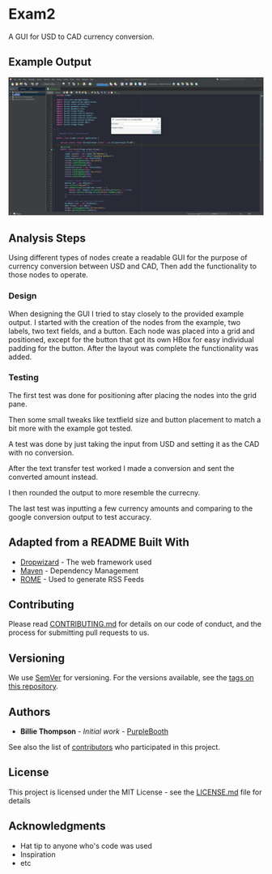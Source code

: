 # Exam2

A GUI for USD to CAD currency conversion.

## Example Output

![Sample Output](README.jpg)

## Analysis Steps

Using different types of nodes create a readable GUI for the purpose of currency conversion between USD and CAD, Then add the functionality to those nodes to operate.

### Design

When designing the GUI I tried to stay closely to the provided example output. I started with the creation of the nodes from the example, two labels, two text fields, and a button.
Each node was placed into a grid and positioned, except for the button that got its own HBox for easy individual padding for the button. After the layout was complete the functionality was added.

### Testing

The first test was done for positioning after placing the nodes into the grid pane.

Then some small tweaks like textfield size and button placement to match a bit more with the example got tested.

A test was done by just taking the input from USD and setting it as the CAD with no conversion.

After the text transfer test worked I made a conversion and sent the converted amount instead.

I then rounded the output to more resemble the currecny.

The last test was inputting a few currency amounts and comparing to the google conversion output to test accuracy.

## Adapted from a README Built With

* [Dropwizard](http://www.dropwizard.io/1.0.2/docs/) - The web framework used
* [Maven](https://maven.apache.org/) - Dependency Management
* [ROME](https://rometools.github.io/rome/) - Used to generate RSS Feeds

## Contributing

Please read [CONTRIBUTING.md](https://gist.github.com/PurpleBooth/b24679402957c63ec426) for details on our code of conduct, and the process for submitting pull requests to us.

## Versioning

We use [SemVer](http://semver.org/) for versioning. For the versions available, see the [tags on this repository](https://github.com/your/project/tags). 

## Authors

* **Billie Thompson** - *Initial work* - [PurpleBooth](https://github.com/PurpleBooth)

See also the list of [contributors](https://github.com/your/project/contributors) who participated in this project.

## License

This project is licensed under the MIT License - see the [LICENSE.md](LICENSE.md) file for details

## Acknowledgments

* Hat tip to anyone who's code was used
* Inspiration
* etc
